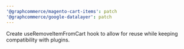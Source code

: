 ```yaml
---
'@graphcommerce/magento-cart-items': patch
'@graphcommerce/google-datalayer': patch
---
```


Create useRemoveItemFromCart hook to allow for reuse while keeping compatibility with plugins.
